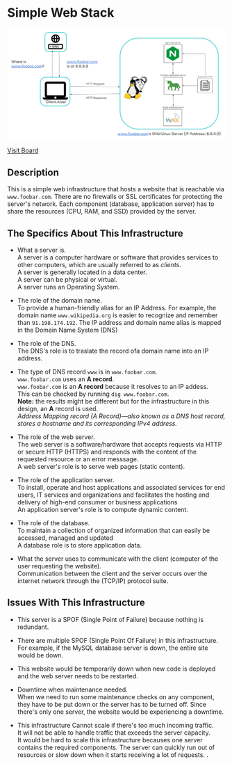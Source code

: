 # Simple Web Stack

![Image of a simple web stack](0-simple_web_stack.jpg)

[Visit Board](https://miro.com/app/board/uXjVOfJwct0=/)

## Description

This is a simple web infrastructure that hosts a website that is reachable via `www.foobar.com`. There are no firewalls or SSL certificates for protecting the server's network. Each component (database, application server) has to share the resources (CPU, RAM, and SSD) provided by the server.

##  The Specifics About This Infrastructure

+ What a server is.<br/>A server is a computer hardware or software that provides services to other computers, which are usually referred to as *clients*.
<br/>A server is generally located in a data center.
<br/>A server can be physical or virtual.
<br/>A server runs an Operating System. 

+ The role of the domain name.<br/>To provide a human-friendly alias for an IP Address. For example, the domain name `www.wikipedia.org` is easier to recognize and remember than `91.198.174.192`. The IP address and domain name alias is mapped in the Domain Name System (DNS)

+ The role of the DNS.<br/>The DNS's role is to traslate the record ofa domain name into an IP address. 

+ The type of DNS record `www` is in `www.foobar.com`.<br/>`www.foobar.com` uses an **A record**.
<br/>`www.foobar.com` is an **A record** because it resolves to an IP addess.
<br/>This can be checked by running `dig www.foobar.com`.<br/>**Note:** the results might be different but for the infrastructure in this design, an **A** record is used.<br/>
<i>Address Mapping record (A Record)—also known as a DNS host record, stores a hostname and its corresponding IPv4 address.</i>

+ The role of the web server.<br/>The web server is a software/hardware that accepts requests via HTTP or secure HTTP (HTTPS) and responds with the content of the requested resource or an error messsage.
<br/>A web server's role is to serve web pages (static content).

+ The role of the application server.<br/>To install, operate and host applications and associated services for end users, IT services and organizations and facilitates the hosting and delivery of high-end consumer or business applications
<br/>An application server's role is to compute dynamic content.

+ The role of the database.<br/>To maintain a collection of organized information that can easily be accessed, managed and updated
<br/>A database role is to store application data.

+ What the server uses to communicate with the client (computer of the user requesting the website).<br/>Communication between the client and the server occurs over the internet network through the (TCP/IP) protocol suite.

## Issues With This Infrastructure

+ This server is a SPOF (Single Point of Failure) because nothing is redundant.
+ There are multiple SPOF (Single Point Of Failure) in this infrastructure.<br/>For example, if the MySQL database server is down, the entire site would be down.
+ This website would be temporarily down when new code is deployed and the web server needs to be restarted.
+ Downtime when maintenance needed.<br/>When we need to run some maintenance checks on any component, they have to be put down or the server has to be turned off. Since there's only one server, the website would be experiencing a downtime.

+ This infrastructure Cannot scale if there's too much incoming traffic.
<br/>It will not be able to handle traffic that exceeds the server capacity.
<br/>It would be hard to scale this infrastructure becauses one server contains the required components. The server can quickly run out of resources or slow down when it starts receiving a lot of requests.
.
